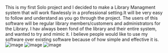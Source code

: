 This is my first Solo project and I decided to make a Library Managment system that will work flawlessly in a professional setting.It will be very easy to follow and understand as you go through the project. The users of this software will be regular library members/customers and administrators for the Library. I hav always been fond of the library and their entire system, and wanted to try and mimic it. I believe people would like to use my software over existing software because of how simple and effective it is.
![image](https://github.com/MarkelC22/Library-Management-system1/assets/125105716/a8665393-908c-49ae-99e5-1a18e5a45643)
![image](https://github.com/MarkelC22/Library-Management-system1/assets/125105716/9028b01b-df31-4967-a6c9-59d032a0aec8)
![image](https://github.com/MarkelC22/Library-Management-system1/assets/125105716/87f68cdf-19c0-4fb5-af1c-8b0b36e93df7)



